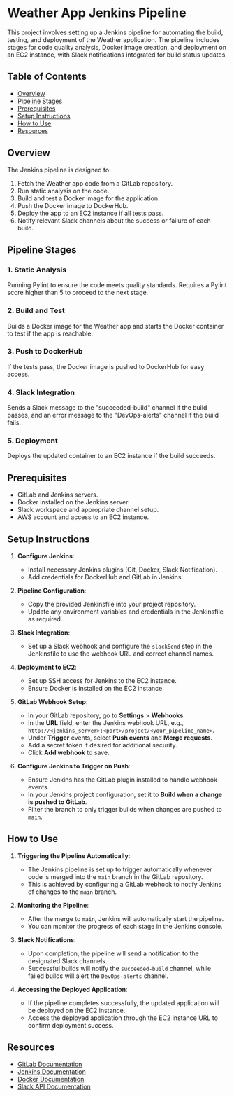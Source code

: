 
# Weather App Jenkins Pipeline

This project involves setting up a Jenkins pipeline for automating the build, testing, and deployment of the Weather application. The pipeline includes stages for code quality analysis, Docker image creation, and deployment on an EC2 instance, with Slack notifications integrated for build status updates.

## Table of Contents
- [Overview](#overview)
- [Pipeline Stages](#pipeline-stages)
- [Prerequisites](#prerequisites)
- [Setup Instructions](#setup-instructions)
- [How to Use](#how-to-use)
- [Resources](#resources)

## Overview

The Jenkins pipeline is designed to:
1. Fetch the Weather app code from a GitLab repository.
2. Run static analysis on the code.
3. Build and test a Docker image for the application.
4. Push the Docker image to DockerHub.
5. Deploy the app to an EC2 instance if all tests pass.
6. Notify relevant Slack channels about the success or failure of each build.

## Pipeline Stages

### 1. Static Analysis
   Running Pylint to ensure the code meets quality standards. Requires a Pylint score higher than 5 to proceed to the next stage.

### 2. Build and Test
   Builds a Docker image for the Weather app and starts the Docker container to test if the app is reachable.

### 3. Push to DockerHub
   If the tests pass, the Docker image is pushed to DockerHub for easy access.

### 4. Slack Integration
   Sends a Slack message to the "succeeded-build" channel if the build passes, and an error message to the "DevOps-alerts" channel if the build fails.

### 5. Deployment
   Deploys the updated container to an EC2 instance if the build succeeds.

## Prerequisites

- GitLab and Jenkins servers.
- Docker installed on the Jenkins server.
- Slack workspace and appropriate channel setup.
- AWS account and access to an EC2 instance.

## Setup Instructions

1. **Configure Jenkins**:
   - Install necessary Jenkins plugins (Git, Docker, Slack Notification).
   - Add credentials for DockerHub and GitLab in Jenkins.

2. **Pipeline Configuration**:
   - Copy the provided Jenkinsfile into your project repository.
   - Update any environment variables and credentials in the Jenkinsfile as required.

3. **Slack Integration**:
   - Set up a Slack webhook and configure the `slackSend` step in the Jenkinsfile to use the webhook URL and correct channel names.

4. **Deployment to EC2**:
   - Set up SSH access for Jenkins to the EC2 instance.
   - Ensure Docker is installed on the EC2 instance.

5. **GitLab Webhook Setup**:
   - In your GitLab repository, go to **Settings** > **Webhooks**.
   - In the **URL** field, enter the Jenkins webhook URL, e.g., `http://<jenkins_server>:<port>/project/<your_pipeline_name>`.
   - Under **Trigger** events, select **Push events** and **Merge requests**.
   - Add a secret token if desired for additional security.
   - Click **Add webhook** to save.

6. **Configure Jenkins to Trigger on Push**:
   - Ensure Jenkins has the GitLab plugin installed to handle webhook events.
   - In your Jenkins project configuration, set it to **Build when a change is pushed to GitLab**.
   - Filter the branch to only trigger builds when changes are pushed to `main`.

## How to Use

1. **Triggering the Pipeline Automatically**:
   - The Jenkins pipeline is set up to trigger automatically whenever code is merged into the `main` branch in the GitLab repository.
   - This is achieved by configuring a GitLab webhook to notify Jenkins of changes to the `main` branch.

2. **Monitoring the Pipeline**:
   - After the merge to `main`, Jenkins will automatically start the pipeline.
   - You can monitor the progress of each stage in the Jenkins console.

3. **Slack Notifications**:
   - Upon completion, the pipeline will send a notification to the designated Slack channels.
   - Successful builds will notify the `succeeded-build` channel, while failed builds will alert the `DevOps-alerts` channel.

4. **Accessing the Deployed Application**:
   - If the pipeline completes successfully, the updated application will be deployed on the EC2 instance.
   - Access the deployed application through the EC2 instance URL to confirm deployment success.

## Resources

- [GitLab Documentation](https://docs.gitlab.com)
- [Jenkins Documentation](https://www.jenkins.io/doc/)
- [Docker Documentation](https://docs.docker.com)
- [Slack API Documentation](https://api.slack.com/)
